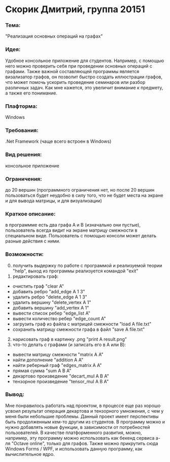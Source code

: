 # Скорик Дмитрий, группа 20151
### Тема:
"Реализация основных операций на графах"

### Идея:
Удобное консольное приложение для студентов.
Например, с помощью него можно проверить себя при проведении основных операций с графами.
Также важной составляющей программы является визализатор графов, он позволит быстро создать иллюстрации графов, что может помочь ускорить проведение семинаров или разбор различных задач.
Как мне кажется, это увеличит внимание к предмету, а также его понимание.

### Плафторма:
Windows

### Требования:
.Net Framework (чаще всего встроен в Windows)

### Вид решения:
консольное приложение

### Ограничения:
до 20 вершин (программного ограничения нет, но после 20 вершин пользоваться будет неудобно в силу того, что не будет места на экране и для вывода матрицы, и для визуализации)

### Краткое описание:
в программме есть два графа A и B (изначально они пустые), пользователь всегда видит на экране матрицу смежности в специальном виде. Пользователь с помощью консоли может делать разные действия с ними.

### Возможности:
0. получить выдержку по работе с программой и реализуемой теории "help", выход из программы реализуется командой "exit"
1. редактировать граф:
  - очистить граф "clear A"
  - добавить ребро "add_edge A 1 3"
  - удалить ребро "delete_edge A 1 3"
  - удалить вершину "delete_vertex A 1"
  - добавить вершину "add_vertex A 1"
  - вывести список ребер "edge_list A"
  - вывести количество ребер "edge_count A"
  - загрузить граф из файла с матрицей смежности "load A file.txt"
  - сохранить матрицу смежности графа в файл "save A file.txt"
2. нарисовать граф в картинку .png "print A result.png"
3. что-то делать с графами (и записать его в A или B):
  - вывести матрицу смежности "matrix A A"
  - найти дополнение "addition A A"
  - найти реберный граф "edges_matrix A A"
  - прямая сумма "sum A B A"
  - декартово произведение "decart_mul A B A"
  - тензорное произведение "tensor_mul A B A"

### Вывод:
Мне понравилось работать над проектом, в процессе еще раз хорошо усвоил результат операция декартова и тензорного умножения, с чем у меня были небольшие проблемы.
Данный проект имеет перспективы быть продолженным кем-то другим из студентов.
В программу можно и нужно добавлять новые функции, в зависимости от потребностей пользователей.
В качестве платформенного развития, можно, например, эту программу можно использовать как бекенд сервиса а-ля "Octave online", только для графов.
Также можно прикрутить сюда Windows Forms / WPF, и использовать данную программу, как вычислительное ядро.
